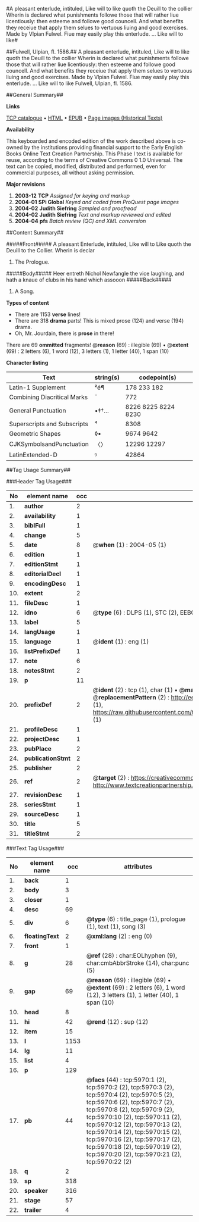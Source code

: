 #A pleasant enterlude, intituled, Like will to like quoth the Deuill to the collier Wherin is declared what punishments followe those that will rather liue licentiously: then esteeme and followe good councell. And what benefits they receiue that apply them selues to vertuous liuing and good exercises. Made by Vlpian Fulwel. Fiue may easily play this enterlude. ... Like will to like#

##Fulwell, Ulpian, fl. 1586.##
A pleasant enterlude, intituled, Like will to like quoth the Deuill to the collier Wherin is declared what punishments followe those that will rather liue licentiously: then esteeme and followe good councell. And what benefits they receiue that apply them selues to vertuous liuing and good exercises. Made by Vlpian Fulwel. Fiue may easily play this enterlude. ...
Like will to like
Fulwell, Ulpian, fl. 1586.

##General Summary##

**Links**

[TCP catalogue](http://www.ota.ox.ac.uk/tcp/)  • 
[HTML](http://tei.it.ox.ac.uk/tcp/Texts-HTML/free/A01/A01353.html)  • 
[EPUB](http://tei.it.ox.ac.uk/tcp/Texts-EPUB/free/A01/A01353.epub) • 
[Page images (Historical Texts)](https://data.historicaltexts.jisc.ac.uk/view?pubId=eebo-99841389e&pageId=eebo-99841389e-5970-1)

**Availability**

This keyboarded and encoded edition of the
	       work described above is co-owned by the institutions
	       providing financial support to the Early English Books
	       Online Text Creation Partnership. This Phase I text is
	       available for reuse, according to the terms of Creative
	       Commons 0 1.0 Universal. The text can be copied,
	       modified, distributed and performed, even for
	       commercial purposes, all without asking permission.

**Major revisions**

1. __2003-12__ __TCP__ *Assigned for keying and markup*
1. __2004-01__ __SPi Global__ *Keyed and coded from ProQuest page images*
1. __2004-02__ __Judith Siefring__ *Sampled and proofread*
1. __2004-02__ __Judith Siefring__ *Text and markup reviewed and edited*
1. __2004-04__ __pfs__ *Batch review (QC) and XML conversion*

##Content Summary##

#####Front#####
A pleasant Enterlude, intituled, Like will to Like quoth the Deuill to the Collier. Wherin is declar
1. The Prologue.

#####Body#####
Heer entreth Nichol Newfangle the vice laughing, and hath a knaue of clubs in his hand which assooon
#####Back#####

1. A Song.

**Types of content**

  * There are 1153 **verse** lines!
  * There are 318 **drama** parts! This is mixed prose (124) and verse (194) drama.
  * Oh, Mr. Jourdain, there is **prose** in there!

There are 69 **ommitted** fragments! 
 @__reason__ (69) : illegible (69)  •  @__extent__ (69) : 2 letters (6), 1 word (12), 3 letters (1), 1 letter (40), 1 span (10)

**Character listing**


|Text|string(s)|codepoint(s)|
|---|---|---|
|Latin-1 Supplement|²é¶|178 233 182|
|Combining             Diacritical Marks|̄|772|
|General Punctuation|•‡†…|8226 8225 8224 8230|
|Superscripts             and Subscripts|⁴|8308|
|Geometric Shapes|◊▪|9674 9642|
|CJKSymbolsandPunctuation|〈〉|12296 12297|
|LatinExtended-D|ꝰ|42864|

##Tag Usage Summary##

###Header Tag Usage###

|No|element name|occ|attributes|
|---|---|---|---|
|1.|__author__|2||
|2.|__availability__|1||
|3.|__biblFull__|1||
|4.|__change__|5||
|5.|__date__|8| @__when__ (1) : 2004-05 (1)|
|6.|__edition__|1||
|7.|__editionStmt__|1||
|8.|__editorialDecl__|1||
|9.|__encodingDesc__|1||
|10.|__extent__|2||
|11.|__fileDesc__|1||
|12.|__idno__|6| @__type__ (6) : DLPS (1), STC (2), EEBO-CITATION (1), PROQUEST (1), VID (1)|
|13.|__label__|5||
|14.|__langUsage__|1||
|15.|__language__|1| @__ident__ (1) : eng (1)|
|16.|__listPrefixDef__|1||
|17.|__note__|6||
|18.|__notesStmt__|2||
|19.|__p__|11||
|20.|__prefixDef__|2| @__ident__ (2) : tcp (1), char (1)  •  @__matchPattern__ (2) : ([0-9\-]+):([0-9IVX]+) (1), (.+) (1)  •  @__replacementPattern__ (2) : http://eebo.chadwyck.com/downloadtiff?vid=$1&page=$2 (1), https://raw.githubusercontent.com/textcreationpartnership/Texts/master/tcpchars.xml#$1 (1)|
|21.|__profileDesc__|1||
|22.|__projectDesc__|1||
|23.|__pubPlace__|2||
|24.|__publicationStmt__|2||
|25.|__publisher__|2||
|26.|__ref__|2| @__target__ (2) : https://creativecommons.org/publicdomain/zero/1.0/ (1), http://www.textcreationpartnership.org/docs/. (1)|
|27.|__revisionDesc__|1||
|28.|__seriesStmt__|1||
|29.|__sourceDesc__|1||
|30.|__title__|5||
|31.|__titleStmt__|2||


###Text Tag Usage###

|No|element name|occ|attributes|
|---|---|---|---|
|1.|__back__|1||
|2.|__body__|3||
|3.|__closer__|1||
|4.|__desc__|69||
|5.|__div__|6| @__type__ (6) : title_page (1), prologue (1), text (1), song (3)|
|6.|__floatingText__|2| @__xml:lang__ (2) : eng (0)|
|7.|__front__|1||
|8.|__g__|28| @__ref__ (28) : char:EOLhyphen (9), char:cmbAbbrStroke (14), char:punc (5)|
|9.|__gap__|69| @__reason__ (69) : illegible (69)  •  @__extent__ (69) : 2 letters (6), 1 word (12), 3 letters (1), 1 letter (40), 1 span (10)|
|10.|__head__|8||
|11.|__hi__|42| @__rend__ (12) : sup (12)|
|12.|__item__|15||
|13.|__l__|1153||
|14.|__lg__|11||
|15.|__list__|4||
|16.|__p__|129||
|17.|__pb__|44| @__facs__ (44) : tcp:5970:1 (2), tcp:5970:2 (2), tcp:5970:3 (2), tcp:5970:4 (2), tcp:5970:5 (2), tcp:5970:6 (2), tcp:5970:7 (2), tcp:5970:8 (2), tcp:5970:9 (2), tcp:5970:10 (2), tcp:5970:11 (2), tcp:5970:12 (2), tcp:5970:13 (2), tcp:5970:14 (2), tcp:5970:15 (2), tcp:5970:16 (2), tcp:5970:17 (2), tcp:5970:18 (2), tcp:5970:19 (2), tcp:5970:20 (2), tcp:5970:21 (2), tcp:5970:22 (2)|
|18.|__q__|2||
|19.|__sp__|318||
|20.|__speaker__|316||
|21.|__stage__|57||
|22.|__trailer__|4||
